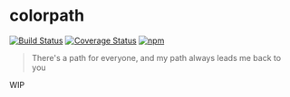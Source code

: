 # colorpath
[![Build Status](https://travis-ci.org/Leopoldthecoder/colorpath.svg?branch=master)](https://travis-ci.org/Leopoldthecoder/colorpath)
[![Coverage Status](https://coveralls.io/repos/github/Leopoldthecoder/colorpath/badge.svg?branch=master)](https://coveralls.io/github/Leopoldthecoder/colorpath?branch=master)
[![npm](https://img.shields.io/npm/v/colorpath.svg)](https://www.npmjs.org/package/colorpath)
> There's a path for everyone, and my path always leads me back to you

WIP
